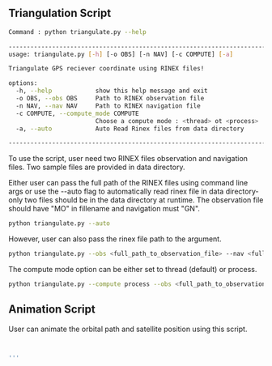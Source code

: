 
## Triangulation Script

```bash
Command : python triangulate.py --help

--------------------------------------------------------------------------------------
usage: triangulate.py [-h] [-o OBS] [-n NAV] [-c COMPUTE] [-a]

Triangulate GPS reciever coordinate using RINEX files!

options:
  -h, --help            show this help message and exit
  -o OBS, --obs OBS     Path to RINEX observation file
  -n NAV, --nav NAV     Path to RINEX navigation file
  -c COMPUTE, --compute_mode COMPUTE
                        Choose a compute mode : <thread> ot <process>
  -a, --auto            Auto Read Rinex files from data directory

----------------------------------------------------------------------------------------
```

To use the script, user need two RINEX files observation and navigation files. Two sample files are
provided in data directory.

Either user can pass the full path of the RINEX files using command line args or use the --auto flag to
automatically read rinex file in data directory- only two files should be in the data directory at runtime. The 
observation file should have "MO" in fillename and navigation must "GN".

```bash
python triangulate.py --auto

```

However, user can also pass the rinex file path to the argument. 

```bash
python triangulate.py --obs <full_path_to_observation_file> --nav <full_path_to_navigation_file>

```

The compute mode option can be either set to thread (default) or process.

```bash
python triangulate.py --compute process --obs <full_path_to_observation_file> --nav <full_path_to_navigation_file>

```



## Animation Script 

User can animate the orbital path and satellite position using this script. 

```bash


'''
